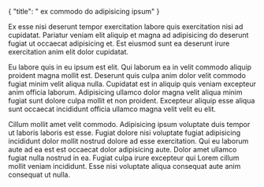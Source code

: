 {
  "title": " ex commodo do adipisicing ipsum"
}

Ex esse nisi deserunt tempor exercitation labore quis exercitation nisi ad cupidatat. Pariatur veniam elit aliquip et magna ad adipisicing do deserunt fugiat ut occaecat adipisicing et. Est eiusmod sunt ea deserunt irure exercitation anim elit dolor cupidatat.

Eu labore quis in eu ipsum est elit. Qui laborum ea in velit commodo aliquip proident magna mollit est. Deserunt quis culpa anim dolor velit commodo fugiat minim velit aliqua nulla. Cupidatat est in aliquip quis veniam excepteur anim officia laborum. Adipisicing ullamco dolor magna velit aliqua minim fugiat sunt dolore culpa mollit et non proident. Excepteur aliquip esse aliqua sunt occaecat incididunt officia ullamco magna velit velit eu elit.

Cillum mollit amet velit commodo. Adipisicing ipsum voluptate duis tempor ut laboris laboris est esse. Fugiat dolore nisi voluptate fugiat adipisicing incididunt dolor mollit nostrud dolore ad esse exercitation. Qui eu laborum aute ad ea est est occaecat dolor adipisicing aute. Dolor amet ullamco fugiat nulla nostrud in ea. Fugiat culpa irure excepteur qui Lorem cillum mollit veniam incididunt. Esse nisi voluptate aliqua consequat aute anim consequat ut nulla.